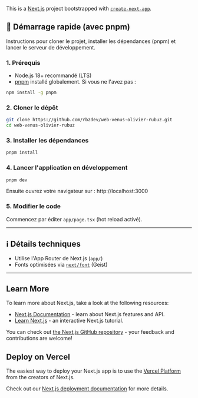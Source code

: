 This is a [Next.js](https://nextjs.org) project bootstrapped with [`create-next-app`](https://nextjs.org/docs/app/api-reference/cli/create-next-app).

## 🚀 Démarrage rapide (avec pnpm)

Instructions pour cloner le projet, installer les dépendances (pnpm) et lancer le serveur de développement.

### 1. Prérequis

- Node.js 18+ recommandé (LTS)
- [pnpm](https://pnpm.io/) installé globalement. Si vous ne l'avez pas :

```bash
npm install -g pnpm
```

### 2. Cloner le dépôt

```bash
git clone https://github.com/rbzdev/web-venus-olivier-rubuz.git
cd web-venus-olivier-rubuz
```

### 3. Installer les dépendances

```bash
pnpm install
```

### 4. Lancer l'application en développement

```bash
pnpm dev
```

Ensuite ouvrez votre navigateur sur : http://localhost:3000

### 5. Modifier le code

Commencez par éditer `app/page.tsx` (hot reload activé).

---

## ℹ️ Détails techniques

- Utilise l'App Router de Next.js (`app/`)
- Fonts optimisées via [`next/font`](https://nextjs.org/docs/app/building-your-application/optimizing/fonts) (Geist)

---

## Learn More

To learn more about Next.js, take a look at the following resources:

- [Next.js Documentation](https://nextjs.org/docs) - learn about Next.js features and API.
- [Learn Next.js](https://nextjs.org/learn) - an interactive Next.js tutorial.

You can check out [the Next.js GitHub repository](https://github.com/vercel/next.js) - your feedback and contributions are welcome!

## Deploy on Vercel

The easiest way to deploy your Next.js app is to use the [Vercel Platform](https://vercel.com/new?utm_medium=default-template&filter=next.js&utm_source=create-next-app&utm_campaign=create-next-app-readme) from the creators of Next.js.

Check out our [Next.js deployment documentation](https://nextjs.org/docs/app/building-your-application/deploying) for more details.
